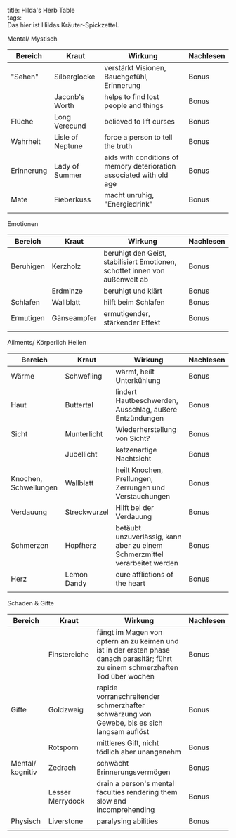 title: Hilda's Herb Table  
tags:   
Das hier ist Hildas Kräuter-Spickzettel. 

Mental/ Mystisch

|Bereich|Kraut|Wirkung|Nachlesen|
|-|-|-|-|
|"Sehen"|Silberglocke|verstärkt Visionen, Bauchgefühl, Erinnerung|Bonus|
||Jaconb's Worth|helps to find lost people and things|Bonus|
|Flüche|Long Verecund|believed to lift curses|Bonus|
|Wahrheit|Lisle of Neptune|force a person to tell the truth|Bonus|
|Erinnerung|Lady of Summer|aids with conditions of memory deterioration associated with old age|Bonus|
|Mate|Fieberkuss|macht unruhig, "Energiedrink"|Bonus|
|||||


Emotionen

|Bereich|Kraut|Wirkung|Nachlesen|
|-|-|-|-|
|Beruhigen|Kerzholz|beruhigt den Geist, stabilisiert Emotionen, schottet innen von außenwelt ab|Bonus|
||Erdminze|beruhigt und klärt|Bonus|
|Schlafen|Wallblatt|hilft beim Schlafen|Bonus|
|Ermutigen|Gänseampfer|ermutigender, stärkender Effekt|Bonus|
|||||


Ailments/ Körperlich Heilen

|Bereich|Kraut|Wirkung|Nachlesen|
|-|-|-|-|
|Wärme|Schwefling|wärmt, heilt Unterkühlung|Bonus|
|Haut|Buttertal|lindert Hautbeschwerden, Ausschlag, äußere Entzündungen|Bonus|
|Sicht|Munterlicht|Wiederherstellung von Sicht?|Bonus|
||Jubellicht|katzenartige Nachtsicht|Bonus|
|Knochen, Schwellungen|Wallblatt|heilt Knochen, Prellungen, Zerrungen und Verstauchungen|Bonus|
|Verdauung|Streckwurzel|Hilft bei der Verdauung|Bonus|
|Schmerzen|Hopfherz|betäubt unzuverlässig, kann aber zu einem Schmerzmittel verarbeitet werden|Bonus|
|Herz|Lemon Dandy|cure afflictions of the heart|Bonus|
|||||


Schaden & Gifte

|Bereich|Kraut|Wirkung|Nachlesen|
|-|-|-|-|
||Finstereiche|fängt im Magen von opfern an zu keimen und ist in der ersten phase danach parasitär; führt zu einem schmerzhaften Tod über wochen|Bonus|
|Gifte|Goldzweig|rapide vorranschreitender schmerzhafter schwärzung von Gewebe, bis es sich langsam auflöst|Bonus|
||Rotsporn|mittleres Gift, nicht tödlich aber unangenehm|Bonus|
|Mental/ kognitiv|Zedrach|schwächt Erinnerungsvermögen|Bonus|
||Lesser Merrydock|drain a person's mental faculties rendering them slow and incomprehending|Bonus|
|Physisch|Liverstone|paralysing abilities|Bonus|
|||||




